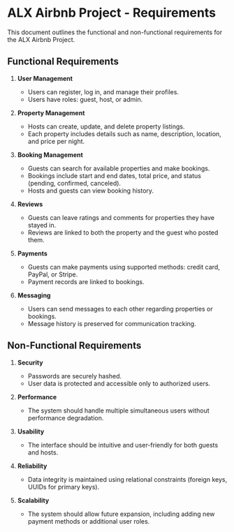 # ALX Airbnb Project - Requirements

This document outlines the functional and non-functional requirements for the ALX Airbnb Project.

## Functional Requirements

1. **User Management**

   - Users can register, log in, and manage their profiles.
   - Users have roles: guest, host, or admin.

2. **Property Management**

   - Hosts can create, update, and delete property listings.
   - Each property includes details such as name, description, location, and price per night.

3. **Booking Management**

   - Guests can search for available properties and make bookings.
   - Bookings include start and end dates, total price, and status (pending, confirmed, canceled).
   - Hosts and guests can view booking history.

4. **Reviews**

   - Guests can leave ratings and comments for properties they have stayed in.
   - Reviews are linked to both the property and the guest who posted them.

5. **Payments**

   - Guests can make payments using supported methods: credit card, PayPal, or Stripe.
   - Payment records are linked to bookings.

6. **Messaging**
   - Users can send messages to each other regarding properties or bookings.
   - Message history is preserved for communication tracking.

## Non-Functional Requirements

1. **Security**

   - Passwords are securely hashed.
   - User data is protected and accessible only to authorized users.

2. **Performance**

   - The system should handle multiple simultaneous users without performance degradation.

3. **Usability**

   - The interface should be intuitive and user-friendly for both guests and hosts.

4. **Reliability**

   - Data integrity is maintained using relational constraints (foreign keys, UUIDs for primary keys).

5. **Scalability**
   - The system should allow future expansion, including adding new payment methods or additional user roles.
